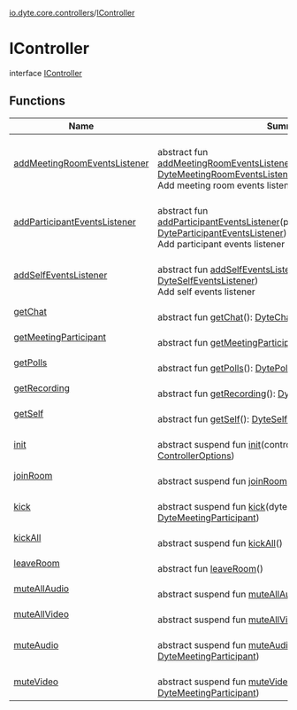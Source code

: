 [io.dyte.core.controllers](../index.md)/[IController](index.md)

# IController


interface [IController](index.md)

## Functions

| Name | Summary |
|---|---|
| [addMeetingRoomEventsListener](add-meeting-room-events-listener.md) | <br/>abstract fun [addMeetingRoomEventsListener](add-meeting-room-events-listener.md)(meetingRoomEventsListener: [DyteMeetingRoomEventsListener](../../com.dyte.mobilecorekmm.listeners/-dyte-meeting-room-events-listener/index.md))<br/>Add meeting room events listener |
| [addParticipantEventsListener](add-participant-events-listener.md) | <br/>abstract fun [addParticipantEventsListener](add-participant-events-listener.md)(participantEventsListener: [DyteParticipantEventsListener](../../com.dyte.mobilecorekmm.listeners/-dyte-participant-events-listener/index.md))<br/>Add participant events listener |
| [addSelfEventsListener](add-self-events-listener.md) | <br/>abstract fun [addSelfEventsListener](add-self-events-listener.md)(selfEventsListener: [DyteSelfEventsListener](../../com.dyte.mobilecorekmm.listeners/-dyte-self-events-listener/index.md))<br/>Add self events listener |
| [getChat](get-chat.md) | <br/>abstract fun [getChat](get-chat.md)(): [DyteChat](../../com.dyte.mobilecorekmm.models/-dyte-chat/index.md) |
| [getMeetingParticipant](get-meeting-participant.md) | <br/>abstract fun [getMeetingParticipant](get-meeting-participant.md)(): [DyteRoomParticipants](../../com.dyte.mobilecorekmm.models/-dyte-room-participants/index.md) |
| [getPolls](get-polls.md) | <br/>abstract fun [getPolls](get-polls.md)(): [DytePoll](../../com.dyte.mobilecorekmm.models/-dyte-poll/index.md) |
| [getRecording](get-recording.md) | <br/>abstract fun [getRecording](get-recording.md)(): [DyteRecording](../../com.dyte.mobilecorekmm.models/-dyte-recording/index.md) |
| [getSelf](get-self.md) | <br/>abstract fun [getSelf](get-self.md)(): [DyteSelfParticipant](../../com.dyte.mobilecorekmm.models/-dyte-self-participant/index.md) |
| [init](init.md) | <br/>abstract suspend fun [init](init.md)(controllerOptions: [ControllerOptions](../-controller-options/index.md)) |
| [joinRoom](join-room.md) | <br/>abstract suspend fun [joinRoom](join-room.md)() |
| [kick](kick.md) | <br/>abstract suspend fun [kick](kick.md)(dyteMeetingParticipant: [DyteMeetingParticipant](../../com.dyte.mobilecorekmm.models/-dyte-meeting-participant/index.md)) |
| [kickAll](kick-all.md) | <br/>abstract suspend fun [kickAll](kick-all.md)() |
| [leaveRoom](leave-room.md) | <br/>abstract fun [leaveRoom](leave-room.md)() |
| [muteAllAudio](mute-all-audio.md) | <br/>abstract suspend fun [muteAllAudio](mute-all-audio.md)(allowUnmute: [Boolean](https://kotlinlang.org/api/latest/jvm/stdlib/kotlin/-boolean/index.html)) |
| [muteAllVideo](mute-all-video.md) | <br/>abstract suspend fun [muteAllVideo](mute-all-video.md)() |
| [muteAudio](mute-audio.md) | <br/>abstract suspend fun [muteAudio](mute-audio.md)(dyteMeetingParticipant: [DyteMeetingParticipant](../../com.dyte.mobilecorekmm.models/-dyte-meeting-participant/index.md)) |
| [muteVideo](mute-video.md) | <br/>abstract suspend fun [muteVideo](mute-video.md)(dyteMeetingParticipant: [DyteMeetingParticipant](../../com.dyte.mobilecorekmm.models/-dyte-meeting-participant/index.md)) |

